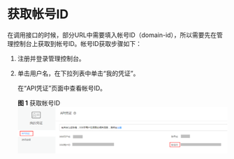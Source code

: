 # 获取帐号ID<a name="aom_04_0069"></a>

在调用接口的时候，部分URL中需要填入帐号ID（domain-id），所以需要先在管理控制台上获取到帐号ID。帐号ID获取步骤如下：

1.  注册并登录管理控制台。
2.  单击用户名，在下拉列表中单击“我的凭证”。

    在“API凭证”页面中查看帐号ID。

    **图 1**  获取帐号ID<a name="fig155011432172110"></a>  
    ![](figures/获取帐号ID.png "获取帐号ID")


